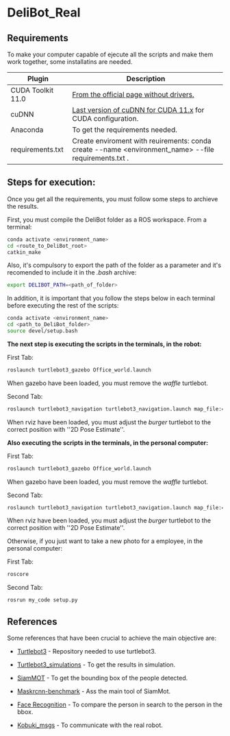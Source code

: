 # DeliBot_Real

## Requirements

To make your computer capable of ejecute all the scripts and make them work together, some installatins are needed.

| Plugin | Description |
| ------ | ------ |
| CUDA Toolkit 11.0 | [From the official page without drivers.][CUDA] |
| cuDNN | [Last version of cuDNN for CUDA 11.x][cuDNN] for CUDA configuration. |
| Anaconda | To get the requirements needed. |
| requirements.txt | Create enviroment with reuirements:  conda create --name <environment_name> --file requirements.txt . |


## Steps for execution:

Once you get all the requirements, you must follow some steps to archieve the results.

First, you must compile the DeliBot folder as a ROS workspace. From a terminal:
```sh
conda activate <environment_name>
cd <route_to_DeliBot_root>
catkin_make
```

Also, it's compulsory to export the path of the folder as a parameter and it's recomended to include it in the _.bash_ archive:
```sh
export DELIBOT_PATH=<path_of_folder>
```

In addition, it is important that you follow the steps below in each terminal before executing the rest of the scripts:
```sh
conda activate <environment_name>
cd <path_to_DeliBot_folder>
source devel/setup.bash
```

__The next step is executing the scripts in the terminals, in the robot:__

First Tab:
```sh
roslaunch turtlebot3_gazebo Office_world.launch
```
When gazebo have been loaded, you must remove the _waffle_ turtlebot.

Second Tab:

```sh
roslaunch turtlebot3_navigation turtlebot3_navigation.launch map_file:=<path_to_DeliBot_folder>/Delibot/src/siam-mot/Office.yaml
```
When rviz have been loaded, you must adjust the _burger_ turtlebot to the correct position with ''2D Pose Estimate''.


__Also executing the scripts in the terminals, in the personal computer:__

First Tab:
```sh
roslaunch turtlebot3_gazebo Office_world.launch
```
When gazebo have been loaded, you must remove the _waffle_ turtlebot.

Second Tab:

```sh
roslaunch turtlebot3_navigation turtlebot3_navigation.launch map_file:=<path_to_DeliBot_folder>/Delibot/src/siam-mot/Office.yaml
```
When rviz have been loaded, you must adjust the _burger_ turtlebot to the correct position with ''2D Pose Estimate''.



Otherwise, if you just want to take a new photo for a employee, in the personal computer:

First Tab:
```sh
roscore
```

Second Tab:
```sh
rosrun my_code setup.py
```

## References

Some references that have been crucial to achieve the main objective are:

- [Turtlebot3] - Repository needed to use turtlebot3.
- [Turtlebot3_simulations] - To get the results in simulation.
- [SiamMOT] - To get the bounding box of the people detected.
- [Maskrcnn-benchmark] - Ass the main tool of SiamMot.
- [Face Recognition] - To compare the person in search to the person in the bbox.
- [Kobuki_msgs] - To communicate with the real robot.

   [CUDA]: <https://developer.nvidia.com/cuda-11.0-download-archive?target_os=Linux&target_arch=x86_64&target_distro=Ubuntu&target_version=2004&target_type=runfilelocal>
   [cuDNN]: <https://developer.nvidia.com/rdp/cudnn-archive>
   [Turtlebot3]: <https://github.com/ROBOTIS-GIT/turtlebot3/tree/noetic-devel>
   [Turtlebot3_simulations]: <https://github.com/ROBOTIS-GIT/turtlebot3_simulations/tree/noetic-devel>
   [SiamMOT]: <https://github.com/amazon-science/siam-mot>
   [Maskrcnn-benchmark]: <https://github.com/facebookresearch/maskrcnn-benchmark>
   [Face Recognition]: <https://github.com/ageitgey/face_recognition>
   [Kobuki_msgs]: <https://github.com/yujinrobot/kobuki_msgs>
